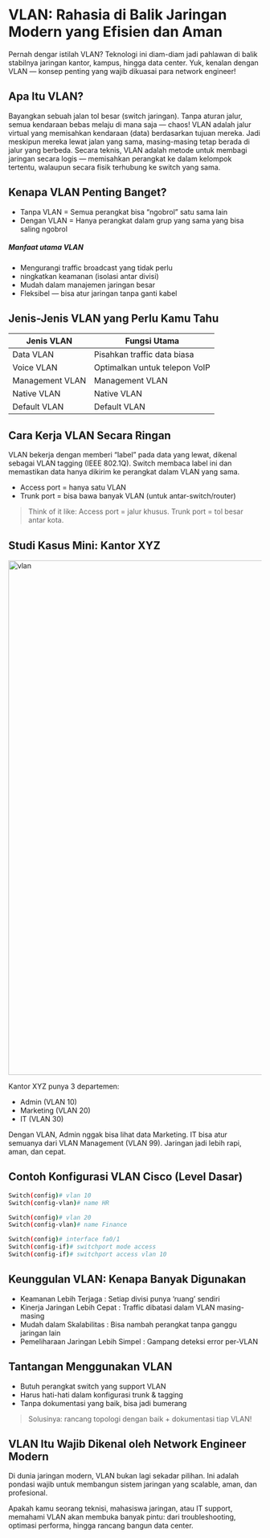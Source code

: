 # VLAN: Rahasia di Balik Jaringan Modern yang Efisien dan Aman

Pernah dengar istilah VLAN? Teknologi ini diam-diam jadi pahlawan di balik stabilnya jaringan kantor, kampus, hingga data center. Yuk, kenalan dengan VLAN — konsep penting yang wajib dikuasai para network engineer!


## Apa Itu VLAN?
Bayangkan sebuah jalan tol besar (switch jaringan). Tanpa aturan jalur, semua kendaraan bebas melaju di mana saja — chaos!
VLAN adalah jalur virtual yang memisahkan kendaraan (data) berdasarkan tujuan mereka. Jadi meskipun mereka lewat jalan yang sama, masing-masing tetap berada di jalur yang berbeda. Secara teknis, VLAN adalah metode untuk membagi jaringan secara logis — memisahkan perangkat ke dalam kelompok tertentu, walaupun secara fisik terhubung ke switch yang sama.

## Kenapa VLAN Penting Banget?

- Tanpa VLAN = Semua perangkat bisa “ngobrol” satu sama lain
- Dengan VLAN = Hanya perangkat dalam grup yang sama yang bisa saling ngobrol

##### Manfaat utama VLAN
- Mengurangi traffic broadcast yang tidak perlu
- ningkatkan keamanan (isolasi antar divisi)
- Mudah dalam manajemen jaringan besar
- Fleksibel — bisa atur jaringan tanpa ganti kabel



## Jenis-Jenis VLAN yang Perlu Kamu Tahu
|   Jenis VLAN  | Fungsi Utama| 
|--------|---------------|
| Data VLAN | Pisahkan traffic data biasa |
|Voice VLAN | Optimalkan untuk telepon VoIP|
|Management VLAN | Management VLAN|
| Native VLAN | Native VLAN|
|Default VLAN | Default VLAN |


##  Cara Kerja VLAN Secara Ringan
VLAN bekerja dengan memberi “label” pada data yang lewat, dikenal sebagai VLAN tagging (IEEE 802.1Q). Switch membaca label ini dan memastikan data hanya dikirim ke perangkat dalam VLAN yang sama.
-  Access port = hanya satu VLAN
- Trunk port = bisa bawa banyak VLAN (untuk antar-switch/router)

>Think of it like: Access port = jalur khusus. Trunk port = tol besar antar kota.

## Studi Kasus Mini: Kantor XYZ
<img width="1536" height="1024" alt="vlan" src="https://github.com/user-attachments/assets/48c715c8-5061-4f7b-bd7f-273f0bc83322" />

Kantor XYZ punya 3 departemen:
- Admin (VLAN 10)
- Marketing (VLAN 20)
- IT (VLAN 30)

Dengan VLAN, Admin nggak bisa lihat data Marketing. IT bisa atur semuanya dari VLAN Management (VLAN 99). Jaringan jadi lebih rapi, aman, dan cepat.

## Contoh Konfigurasi VLAN Cisco (Level Dasar)


```sh
Switch(config)# vlan 10
Switch(config-vlan)# name HR

Switch(config)# vlan 20
Switch(config-vlan)# name Finance

Switch(config)# interface fa0/1
Switch(config-if)# switchport mode access
Switch(config-if)# switchport access vlan 10
```

##  Keunggulan VLAN: Kenapa Banyak Digunakan
- Keamanan Lebih Terjaga : Setiap divisi punya ‘ruang’ sendiri
- Kinerja Jaringan Lebih Cepat : Traffic dibatasi dalam VLAN masing-masing
- Mudah dalam Skalabilitas : Bisa nambah perangkat tanpa ganggu jaringan lain
- Pemeliharaan Jaringan Lebih Simpel : Gampang deteksi error per-VLAN

## Tantangan Menggunakan VLAN
 - Butuh perangkat switch yang support VLAN
 - Harus hati-hati dalam konfigurasi trunk & tagging
 - Tanpa dokumentasi yang baik, bisa jadi bumerang
    
> Solusinya: rancang topologi dengan baik + dokumentasi tiap VLAN!

## VLAN Itu Wajib Dikenal oleh Network Engineer Modern
Di dunia jaringan modern, VLAN bukan lagi sekadar pilihan. Ini adalah pondasi wajib untuk membangun sistem jaringan yang scalable, aman, dan profesional.

Apakah kamu seorang teknisi, mahasiswa jaringan, atau IT support, memahami VLAN akan membuka banyak pintu: dari troubleshooting, optimasi performa, hingga rancang bangun data center.
